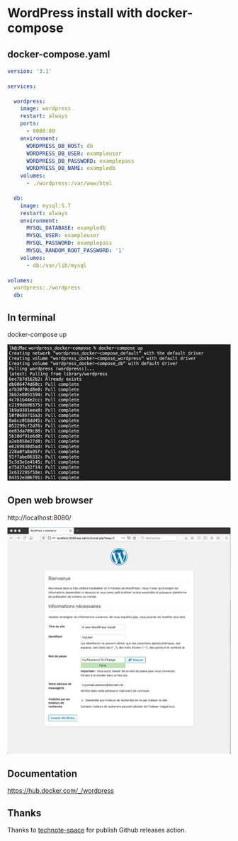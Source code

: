 
# WordPress install with docker-compose

## docker-compose.yaml

```yaml
version: '3.1'

services:

  wordpress:
    image: wordpress
    restart: always
    ports:
      - 8080:80
    environment:
      WORDPRESS_DB_HOST: db
      WORDPRESS_DB_USER: exampleuser
      WORDPRESS_DB_PASSWORD: examplepass
      WORDPRESS_DB_NAME: exampledb
    volumes:
      - ./wordpress:/var/www/html

  db:
    image: mysql:5.7
    restart: always
    environment:
      MYSQL_DATABASE: exampledb
      MYSQL_USER: exampleuser
      MYSQL_PASSWORD: examplepass
      MYSQL_RANDOM_ROOT_PASSWORD: '1'
    volumes:
      - db:/var/lib/mysql

volumes:
  wordpress:./wordpress
  db:
```


## In terminal

docker-compose up

![](docker-compose_up.png)




## Open web browser

http://localhost:8080/

![](WordPress_install_step01.png)




## Documentation
https://hub.docker.com/_/wordpress


## Thanks

Thanks to [technote-space](https://github.com/marketplace/actions/release-github-actions) for publish Github releases action.
